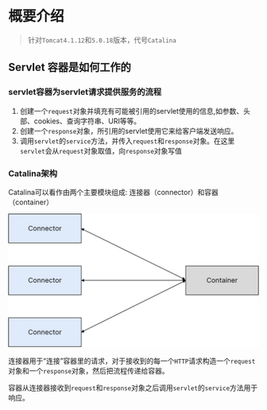 # 概要介绍

> 针对`Tomcat4.1.12`和`5.0.18`版本，代号`Catalina`

## Servlet 容器是如何工作的

### servlet容器为servlet请求提供服务的流程

1. 创建一个`request`对象并填充有可能被引用的servlet使用的信息,如参数、头部、cookies、查询字符串、URI等等。
2. 创建一个`response`对象，所引用的servlet使用它来给客户端发送响应。
3. 调用`servlet`的`service`方法，并传入`request`和`response`对象。在这里`servlet`会从`request`对象取值，向`response`对象写值

### Catalina架构
Catalina可以看作由两个主要模块组成: 连接器（connector）和容器（container）

![](pics/catalina-module-v1.png)

连接器用于“连接”容器里的请求，对于接收到的每一个`HTTP`请求构造一个`request`对象和一个`response`对象，然后把流程传递给容器。

容器从连接器接收到`request`和`response`对象之后调用`servlet`的`service`方法用于响应。

